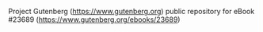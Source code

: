 Project Gutenberg (https://www.gutenberg.org) public repository for eBook #23689 (https://www.gutenberg.org/ebooks/23689)
